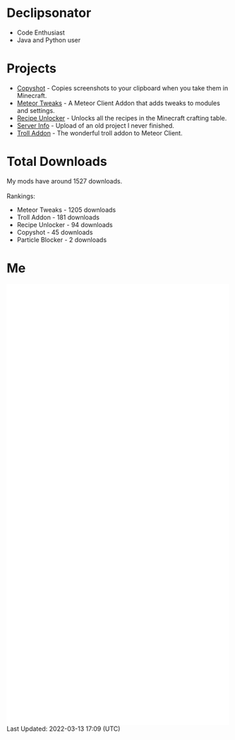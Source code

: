 # Declipsonator
- Code Enthusiast
- Java and Python user
# Projects
- [Copyshot](https://github.com/Declipsonator/Copyshot) - Copies screenshots to your clipboard when you take them in Minecraft.
- [Meteor Tweaks](https://github.com/Declipsonator/Meteor-Tweaks) - A Meteor Client Addon that adds tweaks to modules and settings.
- [Recipe Unlocker](https://github.com/Declipsonator/Recipe-Unlocker) - Unlocks all the recipes in the Minecraft crafting table.
- [Server Info](https://github.com/Declipsonator/Server-Info) - Upload of an old project I never finished.
- [Troll Addon](https://github.com/Declipsonator/Troll-Addon) - The wonderful troll addon to Meteor Client.


# Total Downloads
My mods have around 1527 downloads. \
\
Rankings:
- Meteor Tweaks - 1205 downloads  
- Troll Addon - 181 downloads  
- Recipe Unlocker - 94 downloads  
- Copyshot - 45 downloads  
- Particle Blocker - 2 downloads  


# Me
<img align="center" src="/github-metrics.svg" alt="Metrics">
Last Updated: 2022-03-13 17:09 (UTC)
